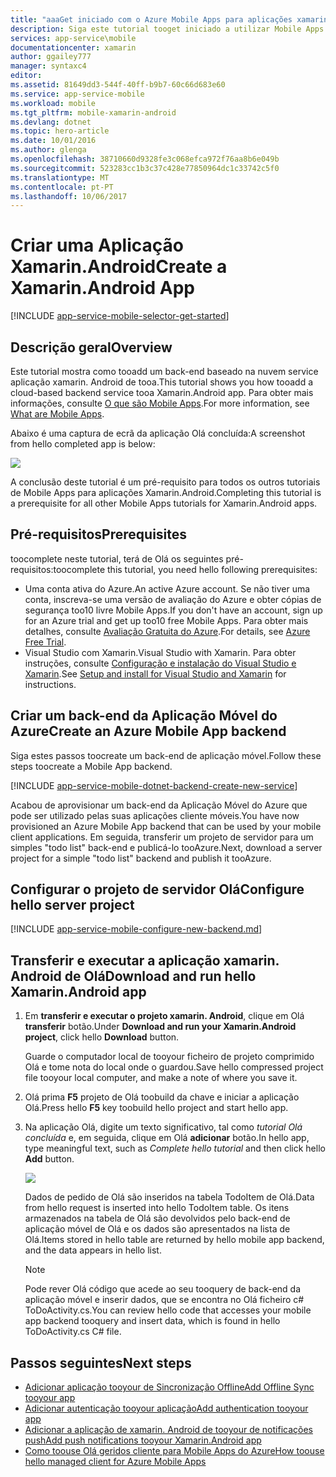```yaml
---
title: "aaaGet iniciado com o Azure Mobile Apps para aplicações xamarin Android"
description: Siga este tutorial tooget iniciado a utilizar Mobile Apps do Azure para desenvolvimento de Xamarin Android
services: app-service\mobile
documentationcenter: xamarin
author: ggailey777
manager: syntaxc4
editor: 
ms.assetid: 81649dd3-544f-40ff-b9b7-60c66d683e60
ms.service: app-service-mobile
ms.workload: mobile
ms.tgt_pltfrm: mobile-xamarin-android
ms.devlang: dotnet
ms.topic: hero-article
ms.date: 10/01/2016
ms.author: glenga
ms.openlocfilehash: 38710660d9328fe3c068efca972f76aa8b6e049b
ms.sourcegitcommit: 523283cc1b3c37c428e77850964dc1c33742c5f0
ms.translationtype: MT
ms.contentlocale: pt-PT
ms.lasthandoff: 10/06/2017
---
```

# <a name="create-a-xamarinandroid-app"></a><span data-ttu-id="ab2d0-103">Criar uma Aplicação Xamarin.Android</span><span class="sxs-lookup"><span data-stu-id="ab2d0-103">Create a Xamarin.Android App</span></span>
[!INCLUDE [app-service-mobile-selector-get-started](../../includes/app-service-mobile-selector-get-started.md)]

## <a name="overview"></a><span data-ttu-id="ab2d0-104">Descrição geral</span><span class="sxs-lookup"><span data-stu-id="ab2d0-104">Overview</span></span>
<span data-ttu-id="ab2d0-105">Este tutorial mostra como tooadd um back-end baseado na nuvem service aplicação xamarin. Android de tooa.</span><span class="sxs-lookup"><span data-stu-id="ab2d0-105">This tutorial shows you how tooadd a cloud-based backend service tooa Xamarin.Android app.</span></span> <span data-ttu-id="ab2d0-106">Para obter mais informações, consulte [O que são Mobile Apps](app-service-mobile-value-prop.md).</span><span class="sxs-lookup"><span data-stu-id="ab2d0-106">For more information, see [What are Mobile Apps](app-service-mobile-value-prop.md).</span></span>

<span data-ttu-id="ab2d0-107">Abaixo é uma captura de ecrã da aplicação Olá concluída:</span><span class="sxs-lookup"><span data-stu-id="ab2d0-107">A screenshot from hello completed app is below:</span></span>

![][0]

<span data-ttu-id="ab2d0-108">A conclusão deste tutorial é um pré-requisito para todos os outros tutoriais de Mobile Apps para aplicações Xamarin.Android.</span><span class="sxs-lookup"><span data-stu-id="ab2d0-108">Completing this tutorial is a prerequisite for all other Mobile Apps tutorials for Xamarin.Android apps.</span></span>

## <a name="prerequisites"></a><span data-ttu-id="ab2d0-109">Pré-requisitos</span><span class="sxs-lookup"><span data-stu-id="ab2d0-109">Prerequisites</span></span>
<span data-ttu-id="ab2d0-110">toocomplete neste tutorial, terá de Olá os seguintes pré-requisitos:</span><span class="sxs-lookup"><span data-stu-id="ab2d0-110">toocomplete this tutorial, you need hello following prerequisites:</span></span>

* <span data-ttu-id="ab2d0-111">Uma conta ativa do Azure.</span><span class="sxs-lookup"><span data-stu-id="ab2d0-111">An active Azure account.</span></span> <span data-ttu-id="ab2d0-112">Se não tiver uma conta, inscreva-se uma versão de avaliação do Azure e obter cópias de segurança too10 livre Mobile Apps.</span><span class="sxs-lookup"><span data-stu-id="ab2d0-112">If you don't have an account, sign up for an Azure trial and get up too10 free Mobile Apps.</span></span> <span data-ttu-id="ab2d0-113">Para obter mais detalhes, consulte [Avaliação Gratuita do Azure](https://azure.microsoft.com/pricing/free-trial/).</span><span class="sxs-lookup"><span data-stu-id="ab2d0-113">For details, see [Azure Free Trial](https://azure.microsoft.com/pricing/free-trial/).</span></span>
* <span data-ttu-id="ab2d0-114">Visual Studio com Xamarin.</span><span class="sxs-lookup"><span data-stu-id="ab2d0-114">Visual Studio with Xamarin.</span></span> <span data-ttu-id="ab2d0-115">Para obter instruções, consulte [Configuração e instalação do Visual Studio e Xamarin](https://msdn.microsoft.com/library/mt613162.aspx).</span><span class="sxs-lookup"><span data-stu-id="ab2d0-115">See [Setup and install for Visual Studio and Xamarin](https://msdn.microsoft.com/library/mt613162.aspx) for instructions.</span></span>

## <a name="create-an-azure-mobile-app-backend"></a><span data-ttu-id="ab2d0-116">Criar um back-end da Aplicação Móvel do Azure</span><span class="sxs-lookup"><span data-stu-id="ab2d0-116">Create an Azure Mobile App backend</span></span>
<span data-ttu-id="ab2d0-117">Siga estes passos toocreate um back-end de aplicação móvel.</span><span class="sxs-lookup"><span data-stu-id="ab2d0-117">Follow these steps toocreate a Mobile App backend.</span></span>

[!INCLUDE [app-service-mobile-dotnet-backend-create-new-service](../../includes/app-service-mobile-dotnet-backend-create-new-service.md)]

<span data-ttu-id="ab2d0-118">Acabou de aprovisionar um back-end da Aplicação Móvel do Azure que pode ser utilizado pelas suas aplicações cliente móveis.</span><span class="sxs-lookup"><span data-stu-id="ab2d0-118">You have now provisioned an Azure Mobile App backend that can be used by your mobile client applications.</span></span> <span data-ttu-id="ab2d0-119">Em seguida, transferir um projeto de servidor para um simples "todo list" back-end e publicá-lo tooAzure.</span><span class="sxs-lookup"><span data-stu-id="ab2d0-119">Next, download a server project for a simple "todo list" backend and publish it tooAzure.</span></span>

## <a name="configure-hello-server-project"></a><span data-ttu-id="ab2d0-120">Configurar o projeto de servidor Olá</span><span class="sxs-lookup"><span data-stu-id="ab2d0-120">Configure hello server project</span></span>
[!INCLUDE [app-service-mobile-configure-new-backend.md](../../includes/app-service-mobile-configure-new-backend.md)]

## <a name="download-and-run-hello-xamarinandroid-app"></a><span data-ttu-id="ab2d0-121">Transferir e executar a aplicação xamarin. Android de Olá</span><span class="sxs-lookup"><span data-stu-id="ab2d0-121">Download and run hello Xamarin.Android app</span></span>
1. <span data-ttu-id="ab2d0-122">Em **transferir e executar o projeto xamarin. Android**, clique em Olá **transferir** botão.</span><span class="sxs-lookup"><span data-stu-id="ab2d0-122">Under **Download and run your Xamarin.Android project**, click hello **Download** button.</span></span>

      <span data-ttu-id="ab2d0-123">Guarde o computador local de tooyour ficheiro de projeto comprimido Olá e tome nota do local onde o guardou.</span><span class="sxs-lookup"><span data-stu-id="ab2d0-123">Save hello compressed project file tooyour local computer, and make a note of where you save it.</span></span>
2. <span data-ttu-id="ab2d0-124">Olá prima **F5** projeto de Olá toobuild da chave e iniciar a aplicação Olá.</span><span class="sxs-lookup"><span data-stu-id="ab2d0-124">Press hello **F5** key toobuild hello project and start hello app.</span></span>
3. <span data-ttu-id="ab2d0-125">Na aplicação Olá, digite um texto significativo, tal como *tutorial Olá concluída* e, em seguida, clique em Olá **adicionar** botão.</span><span class="sxs-lookup"><span data-stu-id="ab2d0-125">In hello app, type meaningful text, such as *Complete hello tutorial* and then click hello **Add** button.</span></span>

    ![][10]

    <span data-ttu-id="ab2d0-126">Dados de pedido de Olá são inseridos na tabela TodoItem de Olá.</span><span class="sxs-lookup"><span data-stu-id="ab2d0-126">Data from hello request is inserted into hello TodoItem table.</span></span> <span data-ttu-id="ab2d0-127">Os itens armazenados na tabela de Olá são devolvidos pelo back-end de aplicação móvel de Olá e os dados são apresentados na lista de Olá.</span><span class="sxs-lookup"><span data-stu-id="ab2d0-127">Items stored in hello table are returned by hello mobile app backend, and the data appears in hello list.</span></span>

   > [!NOTE]
   > <span data-ttu-id="ab2d0-128">Pode rever Olá código que acede ao seu tooquery de back-end da aplicação móvel e inserir dados, que se encontra no Olá ficheiro c# ToDoActivity.cs.</span><span class="sxs-lookup"><span data-stu-id="ab2d0-128">You can review hello code that accesses your mobile app backend tooquery and insert data, which is found in hello ToDoActivity.cs C# file.</span></span>
   >
   >

## <a name="next-steps"></a><span data-ttu-id="ab2d0-129">Passos seguintes</span><span class="sxs-lookup"><span data-stu-id="ab2d0-129">Next steps</span></span>
* [<span data-ttu-id="ab2d0-130">Adicionar aplicação tooyour de Sincronização Offline</span><span class="sxs-lookup"><span data-stu-id="ab2d0-130">Add Offline Sync tooyour app</span></span>](app-service-mobile-xamarin-android-get-started-offline-data.md)
* [<span data-ttu-id="ab2d0-131">Adicionar autenticação tooyour aplicação</span><span class="sxs-lookup"><span data-stu-id="ab2d0-131">Add authentication tooyour app </span></span>](app-service-mobile-xamarin-android-get-started-users.md)
* [<span data-ttu-id="ab2d0-132">Adicionar a aplicação de xamarin. Android de tooyour de notificações push</span><span class="sxs-lookup"><span data-stu-id="ab2d0-132">Add push notifications tooyour Xamarin.Android app</span></span>](app-service-mobile-xamarin-android-get-started-push.md)
* [<span data-ttu-id="ab2d0-133">Como toouse Olá geridos cliente para Mobile Apps do Azure</span><span class="sxs-lookup"><span data-stu-id="ab2d0-133">How toouse hello managed client for Azure Mobile Apps</span></span>](app-service-mobile-dotnet-how-to-use-client-library.md)

<!-- Images. -->
[0]: ./media/app-service-mobile-xamarin-android-get-started/mobile-quickstart-completed-android.png
[6]: ./media/app-service-mobile-xamarin-android-get-started/mobile-portal-quickstart-xamarin.png
[8]: ./media/app-service-mobile-xamarin-android-get-started/mobile-xamarin-project-android-vs.png
[9]: ./media/app-service-mobile-xamarin-android-get-started/mobile-xamarin-project-android-xs.png
[10]: ./media/app-service-mobile-xamarin-android-get-started/mobile-quickstart-startup-android.png

<!-- URLs. -->
[Azure Portal]: https://azure.portal.com/
[Visual Studio]: https://go.microsoft.com/fwLink/p/?LinkID=534203
